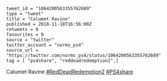 ```
tweet_id = "1064200563355762689"
type = "tweet"
title = "Calumet Ravine"
published = 2018-11-18T16:56:00Z
retweets = 0
favourites = 0
source = "twitter"
twitter_account = "norms_ps4"
source_url = "https://twitter.com/norms_ps4/status/1064200563355762689"
tag = [ "ps4share", "reddeadredemption2",]
```

Calumet Ravine [#RedDeadRedemption2](/tags/reddeadredemption2/) [#PS4share](/tags/ps4share/)

<p class='image'><img src='http://mnf.m17s.net/2018/11/18/DsTMxTiX4AI7tAr.jpg' alt=''></p>

